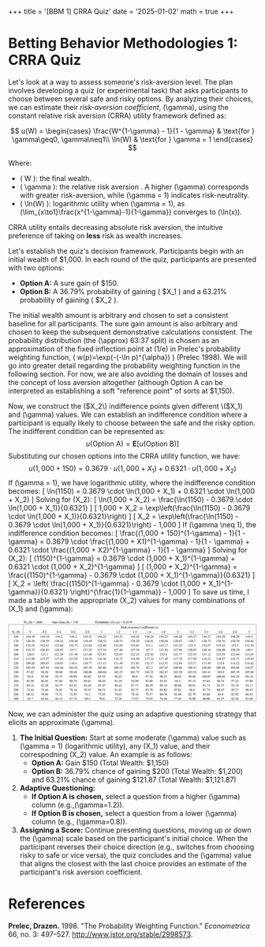 +++
title = '[BBM 1] CRRA Quiz'
date = '2025-01-02'
math = true
+++

# Betting Behavior Methodologies 1: CRRA Quiz


Let's look at a way to assess someone's risk-aversion level. The plan involves developing a quiz (or experimental task) that asks participants to choose between several safe and risky options. By analyzing their choices, we can estimate their *risk-aversion coefficient*, \(\gamma\), using the constant relative risk aversion (CRRA) utility framework defined as:

$$
    u(W) = \begin{cases}
        \frac{W^{1-\gamma} - 1}{1 - \gamma} & \text{for } \gamma\geq0, \gamma\neq1\\
        \ln(W) & \text{for } \gamma = 1
    \end{cases}
$$

Where:
- \( W \): the final wealth.
- \( \gamma \): the relative risk aversion . A higher \(\gamma\) corresponds with greater risk-aversion, while \(\gamma = 1\) indicates risk-neutrality.
- \( \ln(W) \): logarithmic utility when \(\gamma = 1\), as \(\lim_{x\to1}\frac{x^{1-\gamma}-1}{1-\gamma}\) converges to \(\ln(x)\).

CRRA utility entails decreasing absolute risk aversion, the intuitive preference of taking on **less** risk as wealth increases.

Let's establish the quiz's decision framework. Participants begin with an initial wealth of $1,000. In each round of the quiz, participants are presented with two options:
- **Option A:** A sure gain of $150.
- **Option B:** A 36.79% probability of gaining \( $X_1 \) and a 63.21% probability of gaining \( $X_2 \).

The initial wealth amount is arbitrary and chosen to set a consistent baseline for all participants. The sure gain amount is also arbitrary and chosen to keep the subsequent demonstrative calculations consistent. The probability distribution (the \(\approx\) 63:37 split) is chosen as an approximation of the fixed inflection point at \(1/e\) in Prelec's probability weighting function, \( w(p)=\exp(-(-\ln p)^{\alpha}) \) (Prelec 1998). We will go into greater detail regarding the probability weighting function in the following section. For now, we are also avoiding the domain of losses and the concept of loss aversion altogether (although Option A can be interpreted as establishing a soft "reference point" of sorts at $1,150).

Now, we construct the \($X_2\) indifference points given different \($X_1\) and \(\gamma\) values. We can establish an indifference condition where a participant is equally likely to choose between the safe and the risky option. The indifferent condition can be represented as:
$$
u(\text{Option A}) = \mathbf{E}[u(\text{Option B})]
$$
Substituting our chosen options into the CRRA utility function, we have:
$$
u(1,000 + 150) = 0.3679 \cdot u(1,000 + X_1) + 0.6321 \cdot u(1,000 + X_2)
$$
If \(\gamma = 1\), we have logarithmic utility, where the indifference condition becomes:
\[
\ln(1150) = 0.3679 \cdot \ln(1,000 + X_1) + 0.6321 \cdot \ln(1,000 + X_2)
\]
Solving for \(X_2\):
\[
\ln(1,000 + X_2) = \frac{\ln(1150) - 0.3679 \cdot \ln(1,000 + X_1)}{0.6321}
\]
\[
1,000 + X_2 = \exp\left(\frac{\ln(1150) - 0.3679 \cdot \ln(1,000 + X_1)}{0.6321}\right)
\]
\[
X_2 = \exp\left(\frac{\ln(1150) - 0.3679 \cdot \ln(1,000 + X_1)}{0.6321}\right) - 1,000
\]
If \(\gamma \neq 1\), the indifference condition becomes:
\[
\frac{(1,000 + 150)^{1-\gamma} - 1}{1 - \gamma} = 0.3679 \cdot \frac{(1,000 + X1)^{1-\gamma} - 1}{1 - \gamma} + 0.6321 \cdot \frac{(1,000 + X2)^{1-\gamma} - 1}{1 - \gamma}
\]
Solving for \(X_2\):
\[
(1150)^{1-\gamma} = 0.3679 \cdot (1,000 + X_1)^{1-\gamma} + 0.6321 \cdot (1,000 + X_2)^{1-\gamma}
\]
\[
(1,000 + X_2)^{1-\gamma} = \frac{(1150)^{1-\gamma} - 0.3679 \cdot (1,000 + X_1)^{1-\gamma}}{0.6321}
\]
\[
X_2 = \left( \frac{(1150)^{1-\gamma} - 0.3679 \cdot (1,000 + X_1)^{1-\gamma}}{0.6321} \right)^{\frac{1}{1-\gamma}} - 1,000
\]
To save us time, I made a table with the appropriate \(X_2\) values for many combinations of \(X_1\) and \(\gamma\):

![Image alt](images/CRRA_table.png)

Now, we can administer the quiz using an adaptive questioning strategy that elicits an approximate \(\gamma\).

1. **The Initial Question:** Start at some moderate \(\gamma\) value such as \(\gamma = 1\) (logarithmic utility), any \(X_1\) value, and their correspodning \(X_2\) value. An example is as follows:
    - **Option A:** Gain $150 (Total Wealth: $1,150)
    - **Option B:** 36.79% chance of gaining $200 (Total Wealth: $1,200) and 63.21% chance of gaining $121.87 (Total Wealth: $1,121.87)
2. **Adaptive Questioning:**
    - **If Option A is chosen,** select a question from a higher \(\gamma\) column (e.g.,\(\gamma=1.2\)).
    - **If Option B is chosen,** select a question from a lower \(\gamma\) column (e.g., \(\gamma=0.8\)).
3. **Assigning a Score:** Continue presenting questions, moving up or down the \(\gamma\) scale based on the participant's initial choice. When the participant reverses their choice direction (e.g., switches from choosing risky to safe or vice versa), the quiz concludes and the \(\gamma\) value that aligns the closest with the last choice provides an estimate of the participant's risk aversion coefficient.

# References
**Prelec, Drazen.** 1998. "The Probability Weighting Function." *Econometrica* 66, no. 3: 497–527. http://www.jstor.org/stable/2998573.

